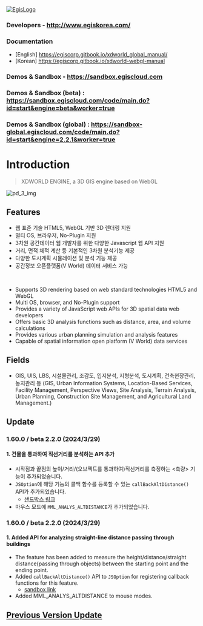 [![EgisLogo](https://user-images.githubusercontent.com/82925313/160987075-ce7eada9-91ca-4b72-beb6-396e142f90a2.png)](http://www.egiskorea.com/)

### Developers - http://www.egiskorea.com/
### Documentation
  * [English] https://egiscorp.gitbook.io/xdworld_global_manual/
  * [Korean] https://egiscorp.gitbook.io/xdworld-webgl-manual
### Demos & Sandbox - https://sandbox.egiscloud.com
### Demos & Sandbox (beta) : https://sandbox.egiscloud.com/code/main.do?id=start&engine=beta&worker=true
### Demos & Sandbox (global) : https://sandbox-global.egiscloud.com/code/main.do?id=start&engine=2.2.1&worker=true

# Introduction

> XDWORLD ENGINE, a 3D GIS engine based on WebGL

![pd_3_img](https://user-images.githubusercontent.com/82925313/160986727-f473c308-7881-4342-8c08-e31566d93a3b.png)

## Features
-   웹 표준 기술 HTML5, WebGL 기반 3D 렌더링 지원
-   멀티 OS, 브라우저, No-Plugin 지원
-   3차원 공간데이터 웹 개발자를 위한 다양한 Javascript 웹 API 지원
-   거리, 면적 체적 계산 등 기본적인 3차원 분석기능 제공
-   다양한 도시계획 시뮬레이션 및 분석 기능 제공
-   공간정보 오픈플랫폼(V World) 데이터 서비스 가능
<br>

-   Supports 3D rendering based on web standard technologies HTML5 and WebGL
-   Multi OS, browser, and No-Plugin support
-   Provides a variety of JavaScript web APIs for 3D spatial data web developers
-   Offers basic 3D analysis functions such as distance, area, and volume calculations
-   Provides various urban planning simulation and analysis features
-   Capable of spatial information open platform (V World) data services

## Fields

-   GIS, UIS, LBS, 시설물관리, 조감도, 입지분석, 지형분석, 도시계획, 건축현장관리, 농지관리 등
(GIS, Urban Information Systems, Location-Based Services, Facility Management, Perspective Views, Site Analysis, Terrain Analysis, Urban Planning, Construction Site Management, and Agricultural Land Management.)

## Update

### 1.60.0 / beta 2.2.0 (2024/3/29)

#### 1. 건물을 통과하여 직선거리를 분석하는 API 추가
  * 시작점과 끝점의 높이/거리/(오브젝트를 통과하여)직선거리를 측정하는 <측량> 기능이 추가되었습니다.
  * `JSOption`에 해당 기능의 콜백 함수를 등록할 수 있는 `callBackAltDistance()` API가 추가되었습니다. 
    * [샌드박스 링크](https://sandbox.egiscloud.com/code/main.do?id=analysis_measure_altdistance)
  * 마우스 모드에 `MML_ANALYS_ALTDISTANCE`가 추가되었습니다.

### 1.60.0 / beta 2.2.0 (2024/3/29)

#### 1. Added API for analyzing straight-line distance passing through buildings
  * The <Measurement> feature has been added to measure the height/distance/straight distance(passing through objects) between the starting point and the ending point.
  * Added `callBackAltDistance()` API to `JSOption` for registering callback functions for this feature.
    * [sandbox link](https://sandbox.egiscloud.com/code/main.do?id=analysis_measure_altdistance)
  * Added MML_ANALYS_ALTDISTANCE to mouse modes.

## [Previous Version Update](https://egiscorp.gitbook.io/xdworld-webgl-manual/release)
